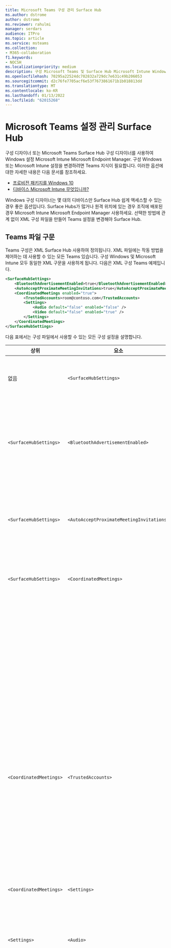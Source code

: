 ```yaml
---
title: Microsoft Teams 구성 관리 Surface Hub
ms.author: dstrome
author: dstrome
ms.reviewer: rahulmi
manager: serdars
audience: ITPro
ms.topic: article
ms.service: msteams
ms.collection:
- M365-collaboration
f1.keywords:
- NOCSH
ms.localizationpriority: medium
description: 구성 Microsoft Teams 및 Surface Hub Microsoft Intune Windows 관리
ms.openlocfilehash: 70295a22524dc702832a729dc7e631c49b206053
ms.sourcegitcommit: d2c76fe7705acf6e53f7673861671b1b018813dd
ms.translationtype: MT
ms.contentlocale: ko-KR
ms.lasthandoff: 01/13/2022
ms.locfileid: "62015268"
---
```

# <a name="manage-microsoft-teams-settings-on-surface-hub"></a>Microsoft Teams 설정 관리 Surface Hub

구성 디자이너 또는 Microsoft Teams Surface Hub 구성 디자이너를 사용하여 Windows 설정 Microsoft Intune Microsoft Endpoint Manager. 구성 Windows 또는 Microsoft Intune 설정을 변경하려면 Teams 지식이 필요합니다. 이러한 옵션에 대한 자세한 내용은 다음 문서를 참조하세요.

- [프로비전 패키지를 Windows 10](/windows/configuration/provisioning-packages/provisioning-create-package)
- [디바이스 Microsoft Intune 무엇입니까?](/mem/intune/remote-actions/device-management)

Windows 구성 디자이너는 몇 대의 디바이스만 Surface Hub 쉽게 액세스할 수 있는 경우 좋은 옵션입니다. Surface Hubs가 많거나 원격 위치에 있는 경우 조직에 배포된 경우 Microsoft Intune Microsoft Endpoint Manager 사용하세요. 선택한 방법에 관계 없이 XML 구성 파일을 만들어 Teams 설정을 변경해야 Surface Hub.

## <a name="teams-configuration-file-syntax"></a>Teams 파일 구문

Teams 구성은 XML Surface Hub 사용하여 정의됩니다. XML 파일에는 작동 방법을 제어하는 데 사용할 수 있는 모든 Teams 있습니다. 구성 Windows 및 Microsoft Intune 모두 동일한 XML 구문을 사용하게 됩니다. 다음은 XML 구성 Teams 예제입니다.

```xml
<SurfaceHubSettings>
    <BluetoothAdvertisementEnabled>true</BluetoothAdvertisementEnabled>
    <AutoAcceptProximateMeetingInvitations>true</AutoAcceptProximateMeetingInvitations>
    <CoordinatedMeetings enabled="true"> 
        <TrustedAccounts>room@contoso.com</TrustedAccounts>
        <Settings> 
            <Audio default="false" enabled="false" />
            <Video default="false" enabled="true" /> 
        </Settings> 
    </CoordinatedMeetings>
</SurfaceHubSettings>
```

다음 표에서는 구성 파일에서 사용할 수 있는 모든 구성 설정을 설명합니다.

| 상위                  | 요소                                   | 특성 | 설명                                                                                                                                                                                                                                                                                                                                                                                                                                                                                                          |
|-------------------------|-------------------------------------------|-----------|----------------------------------------------------------------------------------------------------------------------------------------------------------------------------------------------------------------------------------------------------------------------------------------------------------------------------------------------------------------------------------------------------------------------------------------------------------------------------------------------------------------------|
| 없음                    | `<SurfaceHubSettings>`                    |           | 에 대한 모든 구성 Teams 구성 요소를 Surface Hub.                                                                                                                                                                                                                                                                                                                                                                                                                                        |
| `<SurfaceHubSettings>`  | `<BluetoothAdvertisementEnabled>`         |           | 연결에 Surface Hub 광고할지 여부를 Bluetooth 결정합니다.<br>수락된 값: `true` 입니다. `false`                                                                                                                                                                                                                                                                                                                                                                                         |
| `<SurfaceHubSettings>`  | `<AutoAcceptProximateMeetingInvitations>` |           | 근접 기반 Teams 자동으로 허용할지 여부를 결정합니다.<br>수락된 값: `true` 입니다. `false`                                                                                                                                                                                                                                                                                                                                                                                                     |
| `<SurfaceHubSettings>`  | `<CoordinatedMeetings>`                   |           | 조정된 모임에 대한 모든 구성 요소가 포함되어 있습니다.                                                                                                                                                                                                                                                                                                                                                                                                                                                        |
|                         |                                           | `enabled` | 다른 디바이스와 Teams 모임에 참가하도록 구성되는지 여부를 결정합니다.<br>수락된 값: `true` 입니다. `false`                                                                                                                                                                                                                                                                                                                                                                                |
| `<CoordinatedMeetings>` | `<TrustedAccounts>`                       |           | 이 목록은 각 회의실 디바이스 또는 Teams 또는 디바이스에서 모임 조인 요청을 수락해야 하는 Surface Hub 또는 모임 조인 요청을 보내야 하는 각 디바이스에 대해 콤마로 구분된 UPNS 목록입니다.<br>수락된 값: 문자열                                                                                                                                                                                                                                                                                                                         |
| `<CoordinatedMeetings>` | `<Settings>`                              |           | 조정된 모임에 대한 구성 오디오 및 비디오 구성 요소 포함                                                                                                                                                                                                                                                                                                                                                                                                                               |
| `<Settings>`            | `<Audio>`                                 |           | 오디오 구성을 Teams 오디오 구성을 Surface Hub.                                                                                                                                                                                                                                                                                                                                                                                                                                                             |
|                         |                                           | `default` | 모임이 시작될 때 마이크가 활성화될 디바이스를 확인합니다. 하나의 디바이스(일반적으로 Teams 룸 디바이스)만 이 필드를 설정할 수 있으며, 나머지 디바이스에는 오디오 에코 및 피드백을 방지하기 위해 이 필드가 `true` `false` 설정되어 있어야 합니다.<br>수락된 값: `true` 입니다. `false`                                                                                                                                                                                                           |
|                         |                                           | `enabled` | 모임의 참가자가 마이크를 끄거나 해제할 수 있는지 여부를 확인합니다. 오디오 **기본값이** 설정되어 있는 디바이스는 참가자가 실수로 마이크를 켜고 오디오 에코 또는 피드백을 일으킬 수 있도록 이 설정을 설정해야 `false` `false` 합니다.<p>**오디오 기본값이** 로 설정되어 있는 경우 이 설정이 무시되고 참가자가 마이크를 음소거하거나 `true` 음소거할 수 있습니다.<br>수락된 값: `true` 입니다. `false`                                                                               |
| `<Settings>`            | `<Video>`                                 |           | 비디오 구성을 Teams Surface Hub.                                                                                                                                                                                                                                                                                                                                                                                                                                                             |
|                         |                                           | `default` | 모임이 시작될 때 카메라가 활성화될 디바이스를 확인합니다. 최상의 환경을 위해 다른 모든 디바이스가 으로 Teams 룸 디바이스만 로 `true` 설정하는 것이 `false` 좋습니다.<br>수락된 값: `true` 입니다. `false`                                                                                                                                                                                                                                                                  |
|                         |                                           | `enabled` | 모임의 참가자가 카메라를 설정하거나 해제할 수 있는지 여부를 결정합니다. 참가자가 다른 비디오 관점을 공유하려는 경우(예: 참가자가 화이트보드를 사용하는 경우)의 다른 디바이스에 Surface Hub `true` 있습니다. 참가자가 디바이스에서 카메라를 켜거나 끄지 못하게 하려는 경우 으로 `false` 설정합니다.<p> 비디오 **기본값이** 로 설정되어 있는 경우 이 설정은 무시되고 참가자는 카메라를 켜거나 `true` 해제할 수 있습니다.<br>수락된 값: `true` 입니다. `false` |

## <a name="apply-teams-settings-to-surface-hub"></a>설정 Teams 설정 적용 Surface Hub

구성 디자이너 또는 Teams 구성 디자이너를 사용하여 Surface Hub 구성 설정을 Windows 또는 Microsoft Intune Microsoft Endpoint Manager.

### <a name="use-windows-configuration-designer"></a>구성 Windows 사용

구성 디자이너를 사용하여 Windows 설정을 Surface Hubs에 적용하는 데 사용할 Teams 프로비전 패키지를 만들 수 있습니다. 위에서 만든 XML 파일을 프로비전 패키지를 Windows 구성 디자이너에 붙여넣습니다.

> [!IMPORTANT]
> 프로비전 패키지를 사용하여 Teams Surface Hub 변경하려는 경우 먼저 기존 프로비전 패키지를 제거해야 합니다. 자세한 내용은 구성 디자이너에서 만든 [프로비전 Windows 참조하세요.](#remove-a-provisioning-package-created-by-windows-configuration-designer)

구성 디자이너에서 프로비전 패키지를 만들 Windows 합니다.

1. 로컬 Windows 저장소에서 Windows 구성 디자이너를 설치하고 열기
2. 디바이스 **Surface Hub 프로비전을 선택한** 다음 고급 **편집기로 전환**
3. 다음 화면에서 **WindowsTeamSettings를** 확장하고 Teams  >   **구성을 선택합니다.**
4. 중간 창의 **구성** 옆에 있는 필드에 위에서 만든 XML의 단일 줄을 붙여넣습니다.
5.   >  **프로비전 패키지 내보내기 선택**
6. 이름에서 프로비전 패키지의  이름을 제공하고 **다음을**  >  **선택합니다.**
7. 프로비전 패키지를 저장할 위치를 지정하고 다음을 **선택합니다.**
8. **빌드를** 선택하여 프로비전 패키지를 만든 다음 마쳤습니다. 

마지막으로 프로비전 패키지를 만든 후 프로비전 패키지를 다음에 적용하여 프로비전 패키지를 Surface Hub.

1. 위에서 만든 프로비전 패키지를 USB 드라이브에 저장
2. USB 드라이브를 사용자 설정에 Surface Hub
3. 사용자 Surface Hub 열고 시작 메뉴 **모든** 앱을 선택한 다음, 설정 
4. 관리자 사용자 이름 및 암호를 입력한 다음 예를 **선택합니다.**
5. 프로비전 **Surface Hub** 패키지 추가 또는 제거, 패키지 추가로 **이동**
6. 패키지 **선택에서** 프로비전 패키지 옆에 추가를 선택한 다음, 패키지를 다시 Surface Hub 

### <a name="use-microsoft-intune"></a>Microsoft Intune

Microsoft 엔드포인트 관리에서 Microsoft 엔드포인트 Microsoft Intune 사용하여 Surface Hubs를 관리하는 경우 이 설정을 사용하여 Surface Hubs에 Teams 수 있습니다. 새 구성 프로필을 만든 다음 위에 만든 XML 파일을 붙여넣습니다.

> [!IMPORTANT]
> Surface Hubs는 디바이스 그룹에 Microsoft Intune 구성 프로필을 적용할 디바이스를 식별할 수 있습니다. 디바이스 그룹을 만드는 방법에 대한 자세한 내용은 사용자 및 디바이스를 구성하는 그룹 [추가를 참조하세요.](/mem/intune/fundamentals/groups-add)

다음을 사용하여 Surface Hubs에 Teams 구성 프로필을 만들 수 있습니다.

1. 방문하여 Microsoft Endpoint Manager 로그인https://endpoint.microsoft.com/
2. 디바이스 **구성**  >  **프로필로 이동하고** 프로필 **만들기를 선택합니다.**
3. 플랫폼 **아래에서** Windows 10 **이상을 선택합니다.**
4. **프로필에서** **사용자** 지정을 선택한 다음 **만들기를 클릭합니다.**
5. 기본 **탭의** **이름에서** 구성 프로필에 대한 설명 이름을 제공하고 다음을 **선택합니다.**
6. 구성 **설정 탭에서** 추가를 **선택합니다.**
7. 행 **추가** 창에서 다음을 합니다.
    1. 설명 이름 및 추가할 설정에 Teams 설명 제공
    2. **OMA-URI에서**`./Vendor/MSFT/SurfaceHub/InBoxApps/Teams/Configurations`
    3. 데이터 **형식에서** **문자열(XML 파일)을 선택합니다.**
    4. 파일 브라우저를 열고 위에서 만든 XML 파일을 선택하고 **열기**
8. **추가를** 선택한 다음 **다음**
9. 과제 **탭에서** 할당을 선택한 **그룹으로** **설정되어 있는지 확인**
10. 선택한 **그룹에서** 포함할 그룹 선택을 **선택하고** Surface Hubs가 포함된 그룹을 선택한 다음 **선택을 선택합니다.**
11. 다음 **,** **다음을 선택합니다.**
12. 검토 **+ 만들기에서** **만들기를 선택합니다.**

## <a name="remove-teams-settings-from-a-surface-hub"></a>Teams 설정 제거 Surface Hub

구성 Teams 또는 Surface Hub 구성 디자이너를 사용하여 Windows 구성 설정을 Microsoft Intune Microsoft Endpoint Manager.

### <a name="remove-a-provisioning-package-created-by-windows-configuration-designer"></a>구성 디자이너에서 만든 프로비전 Windows 제거

구성 디자이너에서 Teams 프로비전 패키지를 사용하여 Surface Hub 설정에 Windows 경우 다음 단계를 사용하여 패키지 및 해당 설정을 제거합니다.

1. 사용자 Surface Hub 열고 시작 메뉴 **모든** 앱을 선택한 다음, 설정 
2. 관리자 사용자 이름 및 암호를 입력한 다음 예를 **선택합니다.**
3. 를 **Surface Hub** **관리로** 이동한 다음 프로비전 패키지 추가 **또는 제거**
4. 제거할 프로비전 패키지 옆에 있는 제거를 **선택합니다.**
5. 앱 **Surface Hub** 다음 Apps & **기능으로 이동**
6. 검색 **Microsoft Teams Surface Hub** 고급 옵션을 **선택합니다.**
7. 다시 **설정** 을 선택한 다음 **다시** 재설정을 선택합니다.
8. 다시 시작 Surface Hub

### <a name="remove-settings-applied-by-microsoft-intune"></a>사용자에 의해 적용된 Microsoft Intune

Microsoft endpoint Management에서 Teams Surface Hub Microsoft Intune 설정에 적용한 경우 다음 단계를 사용하여 구성 프로필 및 해당 설정을 제거합니다.

1. 방문하여 Microsoft Endpoint Manager 로그인https://endpoint.microsoft.com/
2. 디바이스 **구성**  >  **프로필로 이동합니다.**
3. 제거할 조정된 모임 설정이 포함된 구성 프로필 선택
4. 구성 프로필 세부 정보 페이지에서 삭제를 선택한 **다음** **확인을 선택합니다.**

사용자에 대한 조정 모임 설정이 포함된 구성 프로필을 제거한 Surface Hub 다음 단계를 사용하여 Teams 앱을 다시 Surface Hub.

1. 사용자 Surface Hub 열고 시작 메뉴 **모든** 앱을 선택한 다음, 설정 
2. 관리자 사용자 이름 및 암호를 입력한 다음 예를 **선택합니다.**
3. 앱 **Surface Hub** 다음 Apps & **기능으로 이동**
4. 검색 **Microsoft Teams Surface Hub** 고급 옵션을 **선택합니다.**
5. 다시 **설정** 을 선택한 다음 **다시** 재설정을 선택합니다.
6. 다시 시작 Surface Hub
